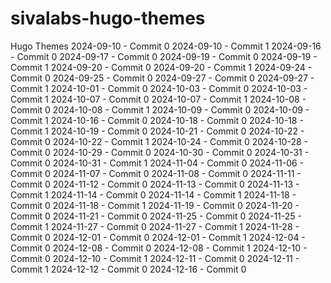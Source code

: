 # sivalabs-hugo-themes
Hugo Themes
2024-09-10 - Commit 0
2024-09-10 - Commit 1
2024-09-16 - Commit 0
2024-09-17 - Commit 0
2024-09-19 - Commit 0
2024-09-19 - Commit 1
2024-09-20 - Commit 0
2024-09-20 - Commit 1
2024-09-24 - Commit 0
2024-09-25 - Commit 0
2024-09-27 - Commit 0
2024-09-27 - Commit 1
2024-10-01 - Commit 0
2024-10-03 - Commit 0
2024-10-03 - Commit 1
2024-10-07 - Commit 0
2024-10-07 - Commit 1
2024-10-08 - Commit 0
2024-10-08 - Commit 1
2024-10-09 - Commit 0
2024-10-09 - Commit 1
2024-10-16 - Commit 0
2024-10-18 - Commit 0
2024-10-18 - Commit 1
2024-10-19 - Commit 0
2024-10-21 - Commit 0
2024-10-22 - Commit 0
2024-10-22 - Commit 1
2024-10-24 - Commit 0
2024-10-28 - Commit 0
2024-10-29 - Commit 0
2024-10-30 - Commit 0
2024-10-31 - Commit 0
2024-10-31 - Commit 1
2024-11-04 - Commit 0
2024-11-06 - Commit 0
2024-11-07 - Commit 0
2024-11-08 - Commit 0
2024-11-11 - Commit 0
2024-11-12 - Commit 0
2024-11-13 - Commit 0
2024-11-13 - Commit 1
2024-11-14 - Commit 0
2024-11-14 - Commit 1
2024-11-18 - Commit 0
2024-11-18 - Commit 1
2024-11-19 - Commit 0
2024-11-20 - Commit 0
2024-11-21 - Commit 0
2024-11-25 - Commit 0
2024-11-25 - Commit 1
2024-11-27 - Commit 0
2024-11-27 - Commit 1
2024-11-28 - Commit 0
2024-12-01 - Commit 0
2024-12-01 - Commit 1
2024-12-04 - Commit 0
2024-12-08 - Commit 0
2024-12-08 - Commit 1
2024-12-10 - Commit 0
2024-12-10 - Commit 1
2024-12-11 - Commit 0
2024-12-11 - Commit 1
2024-12-12 - Commit 0
2024-12-16 - Commit 0

